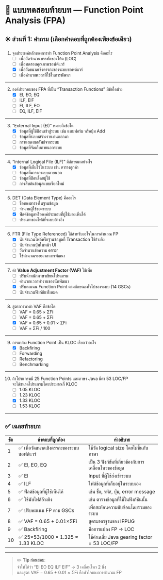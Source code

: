 # 🧩 แบบทดสอบท้ายบท — Function Point Analysis (FPA)

## ✳️ ส่วนที่ 1: คำถาม (เลือกคำตอบที่ถูกต้องเพียงข้อเดียว)

1. จุดประสงค์หลักของการทำ Function Point Analysis คืออะไร  
   - [ ] เพื่อวัดจำนวนบรรทัดของโค้ด (LOC)  
   - [ ] เพื่อทดสอบคุณภาพซอฟต์แวร์  
   - [X] เพื่อวัดขนาดเชิงตรรกะของระบบซอฟต์แวร์  
   - [ ] เพื่อคำนวณเวลาที่ใช้ในการพัฒนา  

---

2. องค์ประกอบของ FPA ที่เป็น “Transaction Functions” มีข้อใดบ้าง  
   - [X] EI, EO, EQ  
   - [ ] ILF, EIF  
   - [ ] EI, ILF, EO  
   - [ ] EQ, ILF, EIF  

---

3. “External Input (EI)” หมายถึงข้อใด  
   - [X] ข้อมูลที่ผู้ใช้ป้อนเข้าสู่ระบบ เช่น แบบฟอร์ม หรือปุ่ม Add  
   - [ ] ข้อมูลที่ระบบสร้างรายงานออกมา  
   - [ ] การแสดงผลลัพธ์จากระบบ  
   - [ ] ข้อมูลที่จัดเก็บภายนอกระบบ  

---

4. “Internal Logical File (ILF)” มีลักษณะอย่างไร  
   - [X] ข้อมูลที่เก็บไว้ในระบบ เช่น ตารางลูกค้า  
   - [ ] ข้อมูลที่มาจากระบบภายนอก  
   - [ ] ข้อมูลที่ป้อนโดยผู้ใช้  
   - [ ] การสืบค้นข้อมูลแบบเรียลไทม์  

---

5. DET (Data Element Type) คืออะไร  
   - [ ] ชื่อของตารางในฐานข้อมูล  
   - [ ] จำนวนผู้ใช้ของระบบ  
   - [X] ฟิลด์ข้อมูลหรือองค์ประกอบที่ผู้ใช้มองเห็นได้  
   - [ ] ประเภทของไฟล์ที่ระบบอ้างอิง  

---

6. FTR (File Type Referenced) ใช้สำหรับอะไรในการคำนวณ FP  
   - [X] นับจำนวนไฟล์หรือฐานข้อมูลที่ Transaction ใช้อ้างอิง  
   - [ ] นับจำนวนปุ่มในหน้า UI  
   - [ ] วัดจำนวนข้อความ error  
   - [ ] ใช้คำนวณระยะเวลาการพัฒนา  

---

7. ค่า **Value Adjustment Factor (VAF)** ใช้เพื่อ  
   - [ ] ปรับน้ำหนักภาษาเขียนโปรแกรม  
   - [ ] คำนวณเวลาทำงานของนักพัฒนา  
   - [X] ปรับคะแนน Function Point ตามลักษณะทั่วไปของระบบ (14 GSCs)  
   - [ ] นับจำนวนฟังก์ชันทั้งหมด  

---

8. สูตรการหาค่า VAF คือข้อใด  
   - [ ] VAF = 0.65 × ΣFi  
   - [ ] VAF = 0.65 + ΣFi  
   - [X] VAF = 0.65 + 0.01 × ΣFi  
   - [ ] VAF = ΣFi / 100  

---

9. การแปลง Function Point เป็น KLOC เรียกว่าอะไร  
   - [X] Backfiring  
   - [ ] Forwarding  
   - [ ] Refactoring  
   - [ ] Benchmarking  

---

10. ถ้าโปรแกรมมี 25 Function Points และภาษา Java มีค่า 53 LOC/FP  
    จะได้ขนาดโปรแกรมโดยประมาณกี่ KLOC  
    - [ ] 1.05 KLOC  
    - [ ] 1.23 KLOC  
    - [X] 1.33 KLOC  
    - [ ] 1.53 KLOC  

---

## ✅ เฉลยท้ายบท

| ข้อ | คำตอบที่ถูกต้อง | คำอธิบาย |
|-----|------------------|------------|
| 1 | ✅ เพื่อวัดขนาดเชิงตรรกะของระบบซอฟต์แวร์ | ใช้วัด logical size โดยไม่ขึ้นกับภาษา |
| 2 | ✅ EI, EO, EQ | เป็น 3 ฟังก์ชันที่เกี่ยวข้องกับการเคลื่อนไหวของข้อมูล |
| 3 | ✅ EI | Input ที่ผู้ใช้ส่งเข้าระบบ |
| 4 | ✅ ILF | ไฟล์ข้อมูลที่เก็บอยู่ในระบบเอง |
| 5 | ✅ ฟิลด์ข้อมูลที่ผู้ใช้เห็นได้ | เช่น ชื่อ, รหัส, ปุ่ม, error message |
| 6 | ✅ ใช้นับไฟล์อ้างอิง | เช่น ตารางข้อมูลที่ใช้ในฟังก์ชันนั้น |
| 7 | ✅ ปรับคะแนน FP ตาม GSCs | เพื่อสะท้อนความซับซ้อนโดยรวมของระบบ |
| 8 | ✅ VAF = 0.65 + 0.01×ΣFi | สูตรมาตรฐานของ IFPUG |
| 9 | ✅ Backfiring | คือการแปลง FP → LOC |
| 10 | ✅ 25×53/1000 = 1.325 ≈ 1.33 KLOC | ใช้ค่าเฉลี่ย Java gearing factor = 53 LOC/FP |

---

> ✏️ **Tip ก่อนสอบ:**  
> จำให้ได้ว่า “EI EO EQ ILF EIF” → 3 เคลื่อนไหว 2 นิ่ง  
> และสูตร VAF = 0.65 + 0.01 × ΣFi คือหัวใจของการคำนวณ FP
